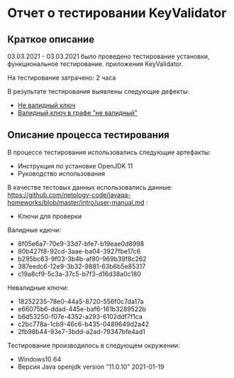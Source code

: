 # Отчет о тестировании KeyValidator

## Краткое описание

03.03.2021 - 03.03.2021 было проведено тестирование установки, функциональное тестирование. приложения KeyValidator.

На тестирование затрачено: 2 часа

В результате тестирования выявлены следующие дефекты:
* [Не валидный ключ](https://github.com/EvgenyBrykalin/java1.1/issues/1)
* [Валидный ключ в графе "не валидный"](https://github.com/EvgenyBrykalin/java1.1/issues/2)

## Описание процесса тестирования

В процессе тестирования использовались следующие артефакты:
* Инструкция по установке OpenJDK 11
* Руководство использования

В качестве тестовых данных использовались данные: https://github.com/netology-code/javaqa-homeworks/blob/master/intro/user-manual.md :
* Ключи для проверки

Валидные кдючи:
* 8f05e6a7-70e9-33d7-bfe7-b19eae0d8998
* 80b427f8-92cd-3aae-ba04-3927fbe17c6
* b295bc63-9f03-3b4b-af80-969b39f8c262
* 387eedc6-12e9-3b32-9881-63b6b5e85317
* c19a8cf9-5c3a-37c5-b7f3-d16d38a0c180

Невалидные ключи:
* 18252235-78e0-44a5-8720-556f0c7da17a
* e66075b6-ddad-445e-baf6-161b3289522b
* b6d53250-f07e-4352-a293-6102ddf7f1ca
* c2bc778a-1cb9-46c6-b435-0489649d2a42
* 2fb98b44-93e7-3bdd-a2ad-79347bfe4ad1

Тестирование производилось в следующем окружении:
* Windows10 64
* Версия Java openjdk version "11.0.10" 2021-01-19